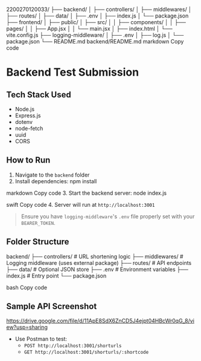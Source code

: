2200270120033/
├── backend/
│   ├── controllers/
│   ├── middlewares/
│   ├── routes/
│   ├── data/
│   ├── .env
│   ├── index.js
│   └── package.json
├── frontend/
│   ├── public/
│   ├── src/
│   │   ├── components/
│   │   ├── pages/
│   │   ├── App.jsx
│   │   └── main.jsx
│   ├── index.html
│   └── vite.config.js
├── logging-middleware/
│   ├── .env
│   ├── log.js
│   └── package.json
└── README.md
backend/README.md
markdown
Copy code
# Backend Test Submission

##  Tech Stack Used
- Node.js
- Express.js
- dotenv
- node-fetch
- uuid
- CORS

##  How to Run

1. Navigate to the `backend` folder
2. Install dependencies:
npm install

markdown
Copy code
3. Start the backend server:
node index.js

swift
Copy code
4. Server will run at `http://localhost:3001`

> Ensure you have `logging-middleware`'s `.env` file properly set with your `BEARER_TOKEN`.

##  Folder Structure

backend/
├── controllers/ # URL shortening logic
├── middlewares/ # Logging middleware (uses external package)
├── routes/ # API endpoints
├── data/ # Optional JSON store
├── .env # Environment variables
├── index.js # Entry point
└── package.json

bash
Copy code

##  Sample API Screenshot
https://drive.google.com/file/d/11ApE8SdX6ZnCD5J4ejpt04HBcWr0qG_8/view?usp=sharing

- Use Postman to test:
  - `POST http://localhost:3001/shorturls`
  - `GET http://localhost:3001/shorturls/:shortcode`
